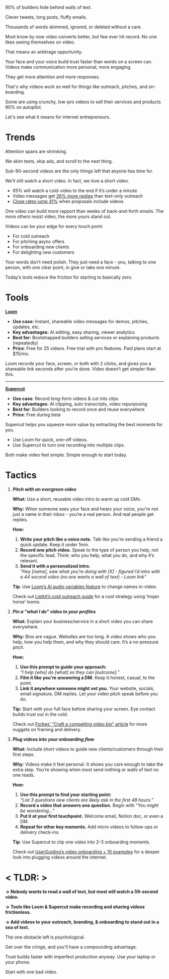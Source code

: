 90% of builders hide behind walls of text.

Clever tweets, long posts, fluffy emails.

Thousands of words skimmed, ignored, or deleted without a care.

Most know by now video converts better, but few ever hit record. No one likes seeing themselves on video.

That means an arbitrage opportunity.

Your face and your voice build trust faster than words on a screen can. Videos make communication more personal, more engaging.

They get more attention and more responses.

That's why videos work so well for things like outreach, pitches, and on-boarding.

Some are using crunchy, low-pro videos to sell their services and products 90% on autopilot.

Let's see what it means for internet entrepreneurs.

# Trends

Attention spans are shrinking.

We skim texts, skip ads, and scroll to the next thing.

Sub-90-second videos are the only things left that anyone has time for.

We’ll still watch a short video. In fact, we love a short video.

- 65% will watch a cold-video to the end if it’s under a minute
- Video messages get [26% more replies](https://click.convertkit-mail2.com/d0unz7zqwrt0howvexwumhz8vv544fl/dpheh0heo92x5zfm/aHR0cHM6Ly93d3cubWFpbG1vZG8uY29tL2d1aWRlcy92aWRlby1lbWFpbC1tYXJrZXRpbmctc3RhdGlzdGljcy8=) than text-only outreach
- ​[Close rates jump 41%](https://click.convertkit-mail2.com/d0unz7zqwrt0howvexwumhz8vv544fl/e0hph7h7l3dz4ps8/aHR0cHM6Ly93d3cudmlkeWFyZC5jb20vYmxvZy9zYWxlcy1hbmQtbWFya2V0aW5nLXN0YXRzLw==) when proposals include videos

One video can build more rapport than weeks of back-and-forth emails. The more others resist video, the more yours stand out.

Videos can be your edge for every touch point:

- For cold outreach
- For pitching async offers
- For onboarding new clients
- For delighting new customers

Your words don’t need polish. They just need a face - you, talking to one person, with one clear point, in give or take one minute.

Today’s tools reduce the friction for starting to basically zero.
# Tools
[**Loom**](https://click.convertkit-mail2.com/d0unz7zqwrt0howvexwumhz8vv544fl/7qh7h8h962xez6iz/aHR0cHM6Ly93d3cubG9vbS5jb20v)​

- **Use case:** Instant, shareable video messages for demos, pitches, updates, etc.
- **Key advantages:** AI editing, easy sharing, viewer analytics
- **Best for:** Bootstrapped builders selling services or explaining products (repeatedly)
- **Price**: Free for 25 videos. Free trial with pro features. Paid plans start at $15/mo.

Loom records your face, screen, or both with 2 clicks, and gives you a shareable link seconds after you’re done. Video doesn’t get simpler than this.

---
[**Supercut**](https://click.convertkit-mail2.com/d0unz7zqwrt0howvexwumhz8vv544fl/owhkhqhw6m0eonav/aHR0cHM6Ly9zdXBlcmN1dC52aWRlby8=)​

- **Use case**: Record long-form videos & cut into clips
- **Key advantages**: AI clipping, auto transcripts, video repurposing
- **Best for**: Builders looking to record once and reuse everywhere
- **Price**: Free during beta

Supercut helps you squeeze more value by extracting the best moments for you.

- Use Loom for quick, one-off videos.
- Use Supercut to turn one recording into multiple clips.

Both make video feel simple. Simple enough to start today.
# Tactics
1) _**Pitch with an evergreen video**_
	
	**What:** Use a short, reusable video intro to warm up cold DMs.
	
	**Why:** When someone sees your face and hears your voice, you're not just a name in their inbox - you’re a real person. And real people get replies.
	
	**How:**
	
	1. **Write your pitch like a voice note.** Talk like you're sending a friend a quick update. Keep it under 1min.
	2. **Record one pitch video.** Speak to the type of person you help, not the specific lead. Think: who you help, what you do, and why it’s relevant.
	3. **Send it with a personalized intro.  
	    ​**_”Hey [name], saw what you’re doing with [X] - figured I’d intro with a 44 second video (no one wants a wall of text) - Loom link”_
	
	**Tip**: Use [Loom’s AI audio variables feature](https://click.convertkit-mail2.com/d0unz7zqwrt0howvexwumhz8vv544fl/p8heh9h42wpexlhq/aHR0cHM6Ly9zdXBwb3J0Lmxvb20uY29tL2hjL2VuLXVzL2FydGljbGVzLzE0OTc0NzIzNTQ0NzMzLUhvdy10by1wZXJzb25hbGl6ZS12aWRlb3MtYXQtc2NhbGUjOn46dGV4dD1BdWRpbyUyMHZhcmlhYmxlcyUyMHdvcmslMjBieSUyMGlkZW50aWZ5aW5nLHRoZSUyMHZpZGVvJTIwYXVkaW8lMjBhbmQlMjB0cmFuc2NyaXB0Lg==) to change names in-video.
	
	Check out [Listkit’s cold outreach guide](https://click.convertkit-mail2.com/d0unz7zqwrt0howvexwumhz8vv544fl/x0hph6hepv4m37h5/aHR0cHM6Ly93d3cubGlzdGtpdC5pby9ibG9nL2xvb20tdmlkZW8tY29sZC1lbWFpbC1vdXRyZWFjaC1zdHJhdGVneQ==) for a cool strategy using ‘trojan horse’ looms.
2) _**Pin a “what I do” video to your profiles**_

	**What:** Explain your business/service in a short video you can share everywhere.
	
	**Why:** Bios are vague. Websites are too long. A video shows who you help, how you help them, and why they should care. It’s a no-pressure pitch.
	
	**How:**
	1. **Use this prompt to guide your approach:  
	    ​**_“I help [who] do [what] so they can [outcome].”_
	2. **Film it like you're answering a DM.** Keep it honest, casual, to the point.
	3. **Link it anywhere someone might vet you.** Your website, socials, email signature, DM replies. Let your video pitch speak before you do.
	
	**Tip:** Start with your full face before sharing your screen. Eye contact builds trust out in the cold.
	
	Check out [Forbes’ “Craft a compelling video bio” article](https://click.convertkit-mail2.com/d0unz7zqwrt0howvexwumhz8vv544fl/6qheh8hl5834opao/aHR0cHM6Ly93d3cuZm9yYmVzLmNvbS9zaXRlcy93aWxsaWFtYXJydWRhLzIwMjMvMTEvMDUvY3JhZnQtYS1jb21wZWxsaW5nLXZpZGVvLWJpby10by1zaG93Y2FzZS15b3VyLXBlcnNvbmFsLWJyYW5kLw==) for more nuggets on framing and delivery.
3) _**Plug videos into your onboarding flow**_
	
	**What:** Include short videos to guide new clients/customers through their first steps.
	
	**Why**: Videos make it feel personal. It shows you care enough to take the extra step. You’re showing when most send nothing or walls of text no one reads.
	
	**How:**
	
	1. **Use this prompt to find your starting point:  
	    ​**_“List 3 questions new clients are likely ask in the first 48 hours.”_
	2. **Record a video that answers one question.** Begin with _“You might be wondering…”_
	3. **Put it at your first touchpoint.** Welcome email, Notion doc, or even a DM.
	4. **Repeat for other key moments.** Add micro videos to follow-ups or delivery check-ins.
	
	**Tip**: Use Supercut to clip one video into 2-3 onboarding moments.
	
	Check out [UserGuiding’s video onboarding + 10 examples](https://click.convertkit-mail2.com/d0unz7zqwrt0howvexwumhz8vv544fl/kkhmh6hn50opmlsl/aHR0cHM6Ly91c2VyZ3VpZGluZy5jb20vYmxvZy92aWRlby1vbmJvYXJkaW5n) for a deeper look into plugging videos around the internet.

# **<** **TLDR:** **>**

**→ Nobody wants to read a wall of text, but most will watch a 59-second video.**

**→ Tools like Loom & Supercut make recording and sharing videos frictionless.**

**→ Add videos to your outreach, branding, & onboarding to stand out in a sea of text.**

The one obstacle left is psychological.

Get over the cringe, and you'll have a compounding advantage.

Trust builds faster with imperfect production anyway. Use your laptop or your phone.

Start with one bad video.